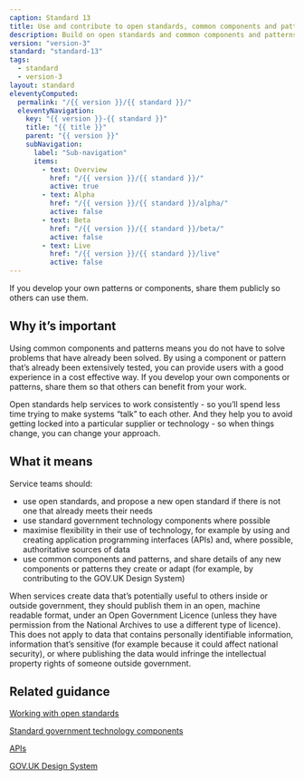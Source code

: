 ```yaml
---
caption: Standard 13
title: Use and contribute to open standards, common components and patterns
description: Build on open standards and common components and patterns from inside and outside government.
version: "version-3"
standard: "standard-13"
tags:
  - standard
  - version-3
layout: standard
eleventyComputed:
  permalink: "/{{ version }}/{{ standard }}/"
  eleventyNavigation:
    key: "{{ version }}-{{ standard }}"
    title: "{{ title }}"
    parent: "{{ version }}"
    subNavigation:
      label: "Sub-navigation"
      items:
        - text: Overview
          href: "/{{ version }}/{{ standard }}/"
          active: true
        - text: Alpha
          href: "/{{ version }}/{{ standard }}/alpha/"
          active: false
        - text: Beta
          href: "/{{ version }}/{{ standard }}/beta/"
          active: false
        - text: Live
          href: "/{{ version }}/{{ standard }}/live"
          active: false
---
```


If you develop your own patterns or components, share them publicly so others can use them.

## Why it’s important

Using common components and patterns means you do not have to solve problems that have already been solved. By using a component or pattern that’s already been extensively tested, you can provide users with a good experience in a cost effective way. If you develop your own components or patterns, share them so that others can benefit from your work.

Open standards help services to work consistently - so you’ll spend less time trying to make systems “talk” to each other. And they help you to avoid getting locked into a particular supplier or technology - so when things change, you can change your approach.

## What it means

Service teams should:

- use open standards, and propose a new open standard if there is not one that already meets their needs
- use standard government technology components where possible
- maximise flexibility in their use of technology, for example by using and creating application programming interfaces (APIs) and, where possible, authoritative sources of data
- use common components and patterns, and share details of any new components or patterns they create or adapt (for example, by contributing to the GOV.UK Design System)

When services create data that’s potentially useful to others inside or outside government, they should publish them in an open, machine readable format, under an Open Government Licence (unless they have permission from the National Archives to use a different type of licence). This does not apply to data that contains personally identifiable information, information that’s sensitive (for example because it could affect national security), or where publishing the data would infringe the intellectual property rights of someone outside government.

## Related guidance

[Working with open standards](https://www.gov.uk/service-manual/technology/working-with-open-standards)

[Standard government technology components](https://www.gov.uk/service-toolkit#gov-uk-services)

[APIs](https://www.gov.uk/service-manual/technology/application-programming-interfaces-apis)

[GOV.UK Design System](https://design-system.service.gov.uk/)

<!-- ## Service standard points

[1\. Understand users and their needs](https://www.gov.uk/service-manual/service-standard/point-1-understand-user-needs)

[2\. Solve a whole problem for users](https://www.gov.uk/service-manual/service-standard/point-2-solve-a-whole-problem)

[3\. Provide a joined up experience across all channels](https://www.gov.uk/service-manual/service-standard/point-3-join-up-across-channels)

[4\. Make the service simple to use](https://www.gov.uk/service-manual/service-standard/point-4-make-the-service-simple-to-use)

[5\. Make sure everyone can use the service](https://www.gov.uk/service-manual/service-standard/point-5-make-sure-everyone-can-use-the-service)

[6\. Have a multidisciplinary team](https://www.gov.uk/service-manual/service-standard/point-6-have-a-multidisciplinary-team)

[7\. Use agile ways of working](https://www.gov.uk/service-manual/service-standard/point-7-use-agile-ways-of-working)

[8\. Iterate and improve frequently](https://www.gov.uk/service-manual/service-standard/point-8-iterate-and-improve-frequently)

[9\. Create a secure service which protects users’ privacy](https://www.gov.uk/service-manual/service-standard/point-9-create-a-secure-service)

[10\. Define what success looks like and publish performance data](https://www.gov.uk/service-manual/service-standard/point-10-define-success-publish-performance-data)

[11\. Choose the right tools and technology](https://www.gov.uk/service-manual/service-standard/point-11-choose-the-right-tools-and-technology)

[12\. Make new source code open](https://www.gov.uk/service-manual/service-standard/point-12-make-new-source-code-open)

[13\. Use and contribute to open standards, common components and patterns](https://www.gov.uk/service-manual/service-standard/point-13-use-common-standards-components-patterns)

[14\. Operate a reliable service](https://www.gov.uk/service-manual/service-standard/point-14-operate-a-reliable-service) -->
